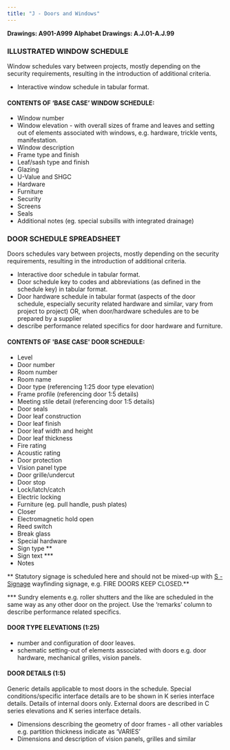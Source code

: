 ```yaml
---
title: "J - Doors and Windows"
---
```

**Drawings: A901-A999**
**Alphabet Drawings: A.J.01-A.J.99**

### ILLUSTRATED WINDOW SCHEDULE

Window schedules vary between projects, mostly depending on the security requirements, resulting in the introduction of additional criteria.

- Interactive window schedule in tabular format.

#### CONTENTS OF ‘BASE CASE’ WINDOW SCHEDULE: ###

- Window number
- Window elevation - with overall sizes of frame and leaves and setting out of elements associated with windows, e.g. hardware, trickle vents, manifestation.
- Window description
- Frame type and finish
- Leaf/sash type and finish
- Glazing
- U-Value and SHGC
- Hardware
- Furniture
- Security
- Screens
- Seals
- Additional notes (eg. special subsills with integrated drainage)

### DOOR SCHEDULE SPREADSHEET

Doors schedules vary between projects, mostly depending on the security requirements, resulting in the introduction of additional criteria.

- Interactive door schedule in tabular format.
- Door schedule key to codes and abbreviations (as defined in the schedule key) in tabular format.
- Door hardware schedule in tabular format (aspects of the door schedule, especially security related hardware and similar, vary from project to project) 
	OR, when door/hardware schedules are to be prepared by a supplier
- describe performance related specifics for door hardware and furniture.

#### CONTENTS OF 'BASE CASE' DOOR SCHEDULE:

- Level
- Door number
- Room number
- Room name
- Door type (referencing 1:25 door type elevation)
- Frame profile (referencing door 1:5 details)
- Meeting stile detail (referencing door 1:5 details)
- Door seals
- Door leaf construction
- Door leaf finish
- Door leaf width and height
- Door leaf thickness
- Fire rating
- Acoustic rating
- Door protection
- Vision panel type
- Door grille/undercut
- Door stop
- Lock/latch/catch
- Electric locking
- Furniture (eg. pull handle, push plates)
- Closer
- Electromagnetic hold open
- Reed switch
- Break glass
- Special hardware
- Sign type **
- Sign text ***
- Notes

** Statutory signage is scheduled here and should not be mixed-up with [S - Signage](notes/1_Documentation%20Codex/1b_Alphabet/S%20-%20Signage.md) wayfinding signage, e.g. FIRE DOORS KEEP CLOSED.**

*** Sundry elements e.g. roller shutters and the like are scheduled in the same way as any other door on the project. Use the ‘remarks’ column to describe performance related specifics.

#### DOOR TYPE ELEVATIONS (1:25)

-  number and configuration of door leaves.
- schematic setting-out of elements associated with doors e.g. door hardware, mechanical grilles, vision panels.

#### DOOR DETAILS (1:5)

Generic details applicable to most doors in the schedule.
Special conditions/specific interface details are to be shown in K series interface details.
Details of internal doors only. External doors are described in C series elevations and K series interface details.

- Dimensions describing the geometry of door frames - all other variables e.g. partition thickness indicate as ‘VARIES’
- Dimensions and description of vision panels, grilles and similar



